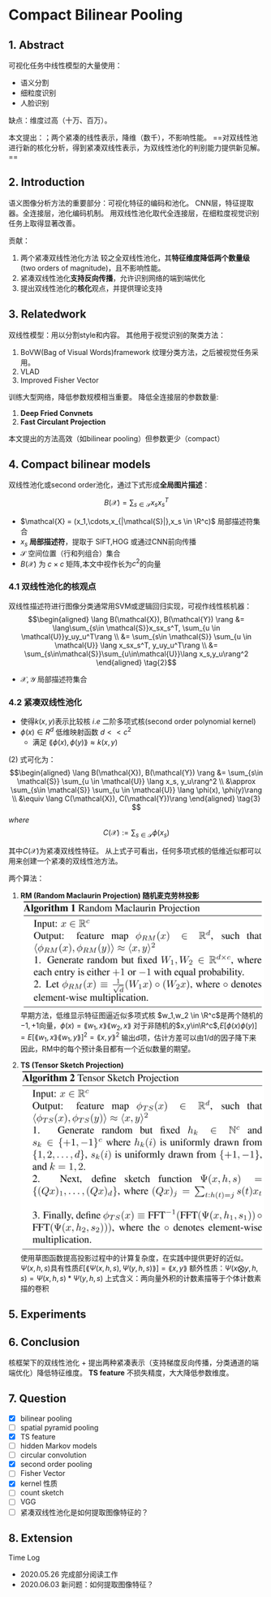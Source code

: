 # Compact Bilinear Pooling

## 1. Abstract

可视化任务中线性模型的大量使用：

- 语义分割
- 细粒度识别
- 人脸识别

缺点：维度过高（十万、百万）。

本文提出：；两个紧凑的线性表示，降维（数千），不影响性能。
==对双线性池进行新的核化分析，得到紧凑双线性表示，为双线性池化的判别能力提供新见解。==

## 2. Introduction

语义图像分析方法的重要部分：可视化特征的编码和池化。
CNN层，特征提取器。全连接层，池化编码机制。
用双线性池化取代全连接层，在细粒度视觉识别任务上取得显著改善。

贡献：

1. 两个紧凑双线性池化方法
   较之全双线性池化，其**特征维度降低两个数量级**(two orders of magnitude)，且不影响性能。
2. 紧凑双线性池化**支持反向传播**，允许识别网络的端到端优化
3. 提出双线性池化的**核化**观点，并提供理论支持

## 3. Relatedwork

双线性模型：用以分割style和内容。
其他用于视觉识别的聚类方法：

1. BoVW(Bag of Visual Words)framework 纹理分类方法，之后被视觉任务采用。
2. VLAD
3. Improved Fisher Vector

训练大型网络，降低参数规模相当重要。
降低全连接层的参数数量:

1. **Deep Fried Convnets**
2. **Fast Circulant Projection**

本文提出的方法高效（如bilinear pooling）但参数更少（compact）

## 4. Compact bilinear models

双线性池化或second order池化，通过下式形成**全局图片描述**：

$$B(\mathcal{X}) = \sum_{s\in\mathcal{S}} x_sx_s^T \tag{1}$$

- $\mathcal{X} = (x_1,\cdots,x_{|\mathcal{S}|},x_s \in \R^c)$ 局部描述符集合
- $x_s$ **局部描述符**，提取于 SIFT,HOG 或通过CNN前向传播
- $\mathcal{S}$ 空间位置（行和列组合）集合
- $B(\mathcal{X})$ 为 $c\times c$ 矩阵,本文中视作长为$c^2$的向量

### 4.1 双线性池化的核观点

双线性描述符进行图像分类通常用SVM或逻辑回归实现，可视作线性核机器：
$$\begin{aligned}
   \lang B(\mathcal{X}), B(\mathcal{Y}) \rang &= \lang\sum_{s\in \mathcal{S}}x_sx_s^T, \sum_{u \in \mathcal{U}}y_uy_u^T\rang \\
   &= \sum_{s\in \mathcal{S}} \sum_{u \in \mathcal{U}} \lang x_sx_s^T, y_uy_u^T\rang \\
   &= \sum_{s\in\mathcal{S}}\sum_{u\in\mathcal{U}}\lang x_s,y_u\rang^2
\end{aligned} \tag{2}$$

- $\mathcal{X},\mathcal{Y}$ 局部描述符集合

### 4.2 紧凑双线性池化

- 使得$k(x,y)$表示比较核 $i.e$ 二阶多项式核(second order polynomial kernel)
- $\phi(x) \in R^d$ 低维映射函数 $d << c^2$
  - 满足 $\lang\phi(x),\phi(y)\rang \approx k(x,y)$

$(2)$ 式可化为：
$$\begin{aligned}
   \lang B(\mathcal{X}), B(\mathcal{Y}) \rang &= \sum_{s\in \mathcal{S}} \sum_{u \in \mathcal{U}} \lang x_s, y_u\rang^2 \\
   &\approx \sum_{s\in \mathcal{S}} \sum_{u \in \mathcal{U}} \lang \phi(x), \phi(y)\rang \\
   &\equiv \lang C(\mathcal{X}), C(\mathcal{Y})\rang
\end{aligned} \tag{3}
$$ $where$
$$C(\mathcal{X}):=\sum_{s\in\mathcal{S}}\phi(x_s) \tag{4}$$

其中$C(\mathcal{X})$为紧凑双线性特征。
从上式子可看出，任何多项式核的低维近似都可以用来创建一个紧凑的双线性池方法。

两个算法：

1. **RM (Random Maclaurin Projection) 随机麦克劳林投影**
   ![20200528134022](https://raw.githubusercontent.com/bysen32/PicGo/master/20200528134022.png)
   早期方法，低维显示特征图逼近似多项式核
   $w_1,w_2 \in \R^c$是两个随机的$-1,+1$向量，$\phi(x)=\lang w_1,x\rang\lang w_2,x\rang$
   对于非随机的$x,y\in\R^c$,$E[\phi(x)\phi(y)]=E[\lang w_1,x\rang\lang w_1,y\rang]^2=\lang x,y\rang^2$
   输出d项，估计方差可以由1/d的因子降下来
   因此，RM中的每个预计条目都有一个近似数量的期望。

1. **TS (Tensor Sketch Projection)**
   ![20200528152607](https://raw.githubusercontent.com/bysen32/PicGo/master/20200528152607.png)
   使用草图函数提高投影过程中的计算复杂度，在实践中提供更好的近似。
   $\Psi(x,h,s)$具有性质$E[\lang\Psi(x,h,s),\Psi(y,h,s)\rang] = \lang x,y\rang$
   额外性质：$\Psi(x\bigotimes y,h,s) = \Psi(x,h,s)*\Psi(y,h,s)$
   上式含义：两向量外积的计数素描等于个体计数素描的卷积

## 5. Experiments

## 6. Conclusion

核框架下的双线性池化 + 提出两种紧凑表示（支持梯度反向传播，分类通道的端端优化）降低特征维度。
**TS feature** 不损失精度，大大降低参数维度。

## 7. Question

- [x] bilinear pooling
- [ ] spatial pyramid pooling
- [x] TS feature
- [ ] hidden Markov models
- [ ] circular convolution
- [x] second order pooling
- [ ] Fisher Vector
- [x] kernel 性质
- [ ] count sketch
- [ ] VGG
- [ ] 紧凑双线性池化是如何提取图像特征的？

## 8. Extension

Time Log

- 2020.05.26 完成部分阅读工作
- 2020.06.03 新问题：如何提取图像特征？